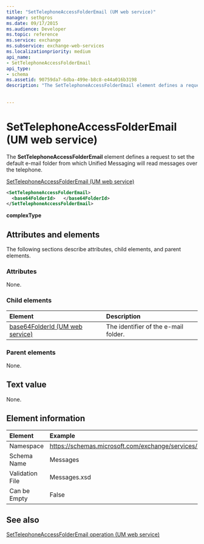 ```yaml
---
title: "SetTelephoneAccessFolderEmail (UM web service)"
manager: sethgros
ms.date: 09/17/2015
ms.audience: Developer
ms.topic: reference
ms.service: exchange
ms.subservice: exchange-web-services
ms.localizationpriority: medium
api_name:
- SetTelephoneAccessFolderEmail
api_type:
- schema
ms.assetid: 90759da7-6dba-499e-b8c8-e44a016b3198
description: "The SetTelephoneAccessFolderEmail element defines a request to set the default e-mail folder from which Unified Messaging will read messages over the telephone."
 
 
---
```


# SetTelephoneAccessFolderEmail (UM web service)

The **SetTelephoneAccessFolderEmail** element defines a request to set the default e-mail folder from which Unified Messaging will read messages over the telephone. 
  
[SetTelephoneAccessFolderEmail (UM web service)](settelephoneaccessfolderemail-um-web-service.md)
  
```xml
<SetTelephoneAccessFolderEmail>
  <base64FolderId>   </base64FolderId>
</SetTelephoneAccessFolderEmail>
```

 **complexType**
## Attributes and elements

The following sections describe attributes, child elements, and parent elements.
  
### Attributes

None.
  
### Child elements

|**Element**|**Description**|
|:-----|:-----|
|[base64FolderId (UM web service)](base64folderid-um-web-service.md) <br/> |The identifier of the e-mail folder.  <br/> |
   
### Parent elements

None.
  
## Text value

None.
  
## Element information

|Element|Example|
|:-----|:-----|
|Namespace  <br/> |https://schemas.microsoft.com/exchange/services/2006/messages  <br/> |
|Schema Name  <br/> |Messages  <br/> |
|Validation File  <br/> |Messages.xsd  <br/> |
|Can be Empty  <br/> |False  <br/> |
   
## See also



[SetTelephoneAccessFolderEmail operation (UM web service)](settelephoneaccessfolderemail-operation-um-web-service.md)

